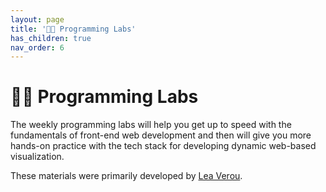 ```yaml
---
layout: page
title: '👩‍🔬 Programming Labs'
has_children: true
nav_order: 6
---
```


# 👩‍🔬 Programming Labs

The weekly programming labs will help you get up to speed with the fundamentals
of front-end web development and then will give you more hands-on practice with
the tech stack for developing dynamic web-based visualization.

These materials were primarily developed by [Lea Verou](https://lea.verou.me/).

